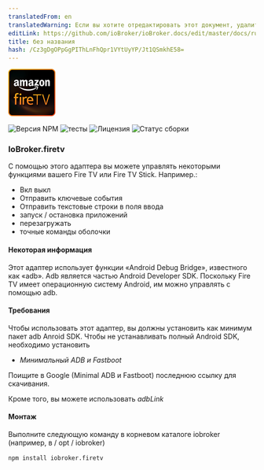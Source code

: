 ```yaml
---
translatedFrom: en
translatedWarning: Если вы хотите отредактировать этот документ, удалите поле «translationFrom», в противном случае этот документ будет снова автоматически переведен
editLink: https://github.com/ioBroker/ioBroker.docs/edit/master/docs/ru/adapterref/iobroker.firetv/README.md
title: без названия
hash: /Cz3gDgOPpGgPIThLnFhQpr1VYtUyYP/Jt1QSmkhE58=
---
```

![логотип](../../../en/adapterref/iobroker.firetv/admin/firetv.png)

![Версия NPM](https://img.shields.io/npm/v/iobroker.firetv.svg)
![тесты](https://img.shields.io/travis/soef/iobroker.firetv/master.svg)
![Лицензия](https://img.shields.io/badge/license-MIT-blue.svg?style=flat)
![Статус сборки](https://secure.travis-ci.org/soef/iobroker.firetv.svg?branch=master)

### IoBroker.firetv
<!--
[![Версия NPM] (https://badge.fury.io/js/iobroker.firetv.svg)](https://www.npmjs.com/package/iobroker.firetv)
-->

С помощью этого адаптера вы можете управлять некоторыми функциями вашего Fire TV или Fire TV Stick.
Например.:

- Вкл выкл
- Отправить ключевые события
- Отправить текстовые строки в поля ввода
- запуск / остановка приложений
- перезагружать
- точные команды оболочки

#### Некоторая информация
Этот адаптер использует функции «Android Debug Bridge», известного как «adb». Adb является частью Android Developer SDK. Поскольку Fire TV имеет операционную систему Android, им можно управлять с помощью adb.

#### Требования
Чтобы использовать этот адаптер, вы должны установить как минимум пакет adb Anroid SDK. Чтобы не устанавливать полный Android SDK, необходимо установить

- *Минимальный ADB и Fastboot*

Поищите в Google (Minimal ADB и Fastboot) последнюю ссылку для скачивания.

Кроме того, вы можете использовать *adbLink*

#### Монтаж
Выполните следующую команду в корневом каталоге iobroker (например, в / opt / iobroker)

```
npm install iobroker.firetv
```